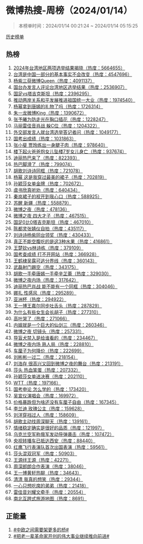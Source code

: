 <h1>
微博热搜-周榜（2024/01/14）
</h1>
<blockquote>
<p>
本榜单时间：2024/01/14 00:21:24 ~ 2024/01/14 05:15:25
</p>
</blockquote>
<p>
<a href="https://github.com/daifee/weibo-hot-search/tree/main/archives/weekly">历史榜单</a>
</p>
<h2>
热榜
</h2>
<ol>

<li>
<a href="https://s.weibo.com/weibo?q=%232024%E5%B9%B4%E5%8F%B0%E6%B9%BE%E5%9C%B0%E5%8C%BA%E4%B8%A4%E9%A1%B9%E9%80%89%E4%B8%BE%E7%BB%93%E6%9E%9C%E6%8F%AD%E6%99%93%23" target="weibo">
2024年台湾地区两项选举结果揭晓（热度：5664655）
</a>
</li>

<li>
<a href="https://s.weibo.com/weibo?q=%23%E5%8F%B0%E6%B9%BE%E6%98%AF%E4%B8%AD%E5%9B%BD%E4%B8%80%E9%83%A8%E5%88%86%E7%9A%84%E5%9F%BA%E6%9C%AC%E4%BA%8B%E5%AE%9E%E4%B8%8D%E4%BC%9A%E6%94%B9%E5%8F%98%23" target="weibo">
台湾是中国一部分的基本事实不会改变（热度：4547696）
</a>
</li>

<li>
<a href="https://s.weibo.com/weibo?q=%23%E6%9D%A8%E7%B4%AB%E4%B8%89%E8%8E%B7%E5%BE%AE%E5%8D%9AQueen%23" target="weibo">
杨紫三获微博Queen（热度：4091137）
</a>
</li>

<li>
<a href="https://s.weibo.com/weibo?q=%23%E5%9B%BD%E5%8F%B0%E5%8A%9E%E5%8F%91%E8%A8%80%E4%BA%BA%E8%AF%84%E8%AE%BA%E5%8F%B0%E6%B9%BE%E5%9C%B0%E5%8C%BA%E9%80%89%E4%B8%BE%E7%BB%93%E6%9E%9C%23" target="weibo">
国台办发言人评论台湾地区选举结果（热度：2536907）
</a>
</li>

<li>
<a href="https://s.weibo.com/weibo?q=%23%E5%9B%BD%E8%B6%B3vs%E5%A1%94%E5%90%89%E5%85%8B%E6%96%AF%E5%9D%A6%23" target="weibo">
国足vs塔吉克斯坦（热度：2396295）
</a>
</li>

<li>
<a href="https://s.weibo.com/weibo?q=%23%E6%8E%A8%E5%8A%A8%E4%B8%A4%E5%B2%B8%E5%85%B3%E7%B3%BB%E5%92%8C%E5%B9%B3%E5%8F%91%E5%B1%95%E6%8E%A8%E8%BF%9B%E7%A5%96%E5%9B%BD%E7%BB%9F%E4%B8%80%E5%A4%A7%E4%B8%9A%23" target="weibo">
推动两岸关系和平发展推进祖国统一大业（热度：1974540）
</a>
</li>

<li>
<a href="https://s.weibo.com/weibo?q=%23%E6%9D%A8%E5%B9%82%E6%8B%BF%E5%88%B0%E5%94%90%E5%AB%A3%E7%9A%84%E7%A4%BC%E7%89%A9%E4%BA%86%E5%90%97%23" target="weibo">
杨幂拿到唐嫣的礼物了吗（热度：1726314）
</a>
</li>

<li>
<a href="https://s.weibo.com/weibo?q=%23%E6%9C%B1%E4%B8%80%E9%BE%99%E5%BE%AE%E5%8D%9AKing%23" target="weibo">
朱一龙微博King（热度：1390672）
</a>
</li>

<li>
<a href="https://s.weibo.com/weibo?q=%23%E5%BC%A0%E4%BA%88%E6%9B%A6%E4%B8%BA%E9%98%B2%E8%B5%B0%E5%85%89%E5%9C%A8%E8%83%B8%E5%8F%A3%E6%8F%92%E8%8A%B1%23" target="weibo">
张予曦为防走光在胸口插花（热度：1228247）
</a>
</li>

<li>
<a href="https://s.weibo.com/weibo?q=%23%E9%A9%AC%E4%B8%BD%E9%9B%B7%E4%BD%B3%E9%9F%B3%E8%82%96%E6%88%98%20%E8%BA%B2C%E4%BD%8D%23" target="weibo">
马丽雷佳音肖战 躲C位（热度：1204322）
</a>
</li>

<li>
<a href="https://s.weibo.com/weibo?q=%23%E5%A4%96%E4%BA%A4%E9%83%A8%E5%8F%91%E8%A8%80%E4%BA%BA%E5%B0%B1%E5%8F%B0%E6%B9%BE%E9%80%89%E4%B8%BE%E7%AD%94%E8%AE%B0%E8%80%85%E9%97%AE%23" target="weibo">
外交部发言人就台湾选举答记者问（热度：1049177）
</a>
</li>

<li>
<a href="https://s.weibo.com/weibo?q=%23%E5%9B%BD%E8%80%83%E5%87%BA%E6%88%90%E7%BB%A9%23" target="weibo">
国考出成绩（热度：1031863）
</a>
</li>

<li>
<a href="https://s.weibo.com/weibo?q=%23%E5%BC%A0%E5%B0%8F%E6%96%90%20%E8%B4%BE%E7%8E%B2%E7%BB%83%E5%87%BA%E4%B8%80%E8%BA%AB%E8%85%B1%E5%AD%90%E8%82%89%23" target="weibo">
张小斐 贾玲练出一身腱子肉（热度：978640）
</a>
</li>

<li>
<a href="https://s.weibo.com/weibo?q=%23%E6%A5%BC%E4%B8%8B%E8%B5%B7%E7%81%AB%E7%88%B8%E7%88%B8%E6%8A%B1%E5%A5%B3%E5%84%BF%E5%9D%A0%E6%A5%BC7%E5%B2%81%E5%A5%B3%E5%84%BF%E8%BA%AB%E4%BA%A1%23" target="weibo">
楼下起火爸爸抱女儿坠楼7岁女儿身亡（热度：937674）
</a>
</li>

<li>
<a href="https://s.weibo.com/weibo?q=%23%E8%BF%AA%E4%B8%BD%E7%83%AD%E5%B7%B4%E6%9D%A5%E4%BA%86%23" target="weibo">
迪丽热巴来了（热度：822393）
</a>
</li>

<li>
<a href="https://s.weibo.com/weibo?q=%23%E7%83%AD%E5%B7%B4%E8%84%9A%E6%BB%91%E4%BA%86%23" target="weibo">
热巴脚滑了（热度：799074）
</a>
</li>

<li>
<a href="https://s.weibo.com/weibo?q=%23%E8%83%A1%E6%AD%8C%E5%88%98%E8%AF%97%E8%AF%97%E5%90%8C%E6%A1%86%23" target="weibo">
胡歌刘诗诗同框（热度：721078）
</a>
</li>

<li>
<a href="https://s.weibo.com/weibo?q=%23%E6%9D%A8%E5%B9%82%20%E8%BF%99%E6%98%AF%E6%88%91%E7%A9%BF%E8%BF%87%E6%9C%80%E7%BE%8E%E7%9A%84%E8%A3%99%E5%AD%90%23" target="weibo">
杨幂 这是我穿过最美的裙子（热度：702819）
</a>
</li>

<li>
<a href="https://s.weibo.com/weibo?q=%23%E5%AD%99%E9%A2%96%E8%8E%8E%E5%A5%B3%E5%8D%95%E9%87%91%E7%89%8C%23" target="weibo">
孙颖莎女单金牌（热度：702672）
</a>
</li>

<li>
<a href="https://s.weibo.com/weibo?q=%23%E8%99%9E%E4%B9%A6%E6%AC%A3%E7%9C%9F%E5%90%AC%E5%8A%9D%23" target="weibo">
虞书欣真听劝（热度：640434）
</a>
</li>

<li>
<a href="https://s.weibo.com/weibo?q=%23%E7%A7%A6%E5%B2%9A%E8%A3%99%E5%AD%90%E7%9A%84%E8%A1%A9%E5%BC%80%E5%88%B0%E6%88%91%E5%BF%83%E5%8F%A3%23" target="weibo">
秦岚裙子的衩开到我心口（热度：588925）
</a>
</li>

<li>
<a href="https://s.weibo.com/weibo?q=%23%E8%8B%8F%E9%86%92%20%E6%96%B0%E7%96%86%23" target="weibo">
苏醒 新疆（热度：558879）
</a>
</li>

<li>
<a href="https://s.weibo.com/weibo?q=%23%E5%BE%AE%E5%8D%9A%E4%B9%8B%E5%A4%9C%23" target="weibo">
微博之夜（热度：478136）
</a>
</li>

<li>
<a href="https://s.weibo.com/weibo?q=%23%E5%BE%AE%E5%8D%9A%E4%B9%8B%E5%A4%9C%20%E5%9B%9B%E5%A4%A7%E6%89%8D%E5%AD%90%23" target="weibo">
微博之夜 四大才子（热度：467515）
</a>
</li>

<li>
<a href="https://s.weibo.com/weibo?q=%23%E5%9B%BD%E8%B6%B30%E6%AF%940%E5%A1%94%E5%90%89%E5%85%8B%E6%96%AF%E5%9D%A6%23" target="weibo">
国足0比0塔吉克斯坦（热度：467010）
</a>
</li>

<li>
<a href="https://s.weibo.com/weibo?q=%23%E9%99%88%E9%83%BD%E7%81%B5%E5%BC%A0%E5%A9%A7%E4%BB%AA%E8%87%AA%E6%8B%8D%23" target="weibo">
陈都灵张婧仪自拍（热度：435117）
</a>
</li>

<li>
<a href="https://s.weibo.com/weibo?q=%23%E5%88%98%E8%AF%97%E8%AF%97%E6%9D%A8%E7%B4%AB%E5%90%8C%E5%8F%B0%E9%A2%86%E5%A5%96%23" target="weibo">
刘诗诗杨紫同台领奖（热度：430433）
</a>
</li>

<li>
<a href="https://s.weibo.com/weibo?q=%23%E7%9C%9F%E6%AD%A3%E4%B8%8D%E8%83%BD%E7%A9%BA%E8%85%B9%E5%90%83%E7%9A%84%E6%98%AF%E8%BF%993%E7%A7%8D%E6%B0%B4%E6%9E%9C%23" target="weibo">
真正不能空腹吃的是这3种水果（热度：416861）
</a>
</li>

<li>
<a href="https://s.weibo.com/weibo?q=%23%E7%8E%8B%E6%A5%9A%E9%92%A6vs%E6%9E%97%E8%AF%97%E6%A0%8B%23" target="weibo">
王楚钦vs林诗栋（热度：379109）
</a>
</li>

<li>
<a href="https://s.weibo.com/weibo?q=%23%E5%9B%BD%E8%80%83%E6%9F%A5%E6%88%90%E7%BB%A9%20%E6%89%93%E4%B8%8D%E5%BC%80%E7%BD%91%E7%AB%99%23" target="weibo">
国考查成绩 打不开网站（热度：366928）
</a>
</li>

<li>
<a href="https://s.weibo.com/weibo?q=%23%E7%8E%8B%E9%B9%A4%E6%A3%A3%E5%90%B4%E9%9C%B2%E5%8F%AF%E9%80%83%E5%88%86%E7%95%8C%E7%BA%BF%23" target="weibo">
王鹤棣吴露可逃分界线（热度：360143）
</a>
</li>

<li>
<a href="https://s.weibo.com/weibo?q=%23%E6%AD%A6%E7%A3%8A%E5%B0%84%E9%97%A8%E8%B8%A2%E7%A9%BA%23" target="weibo">
武磊射门踢空（热度：343175）
</a>
</li>

<li>
<a href="https://s.weibo.com/weibo?q=%23%E8%83%A1%E6%AD%8C%E4%B8%80%E6%89%8B%E7%89%B5%E5%94%90%E5%AB%A3%E4%B8%80%E6%89%8B%E7%89%B5%E8%BE%9B%E8%8A%B7%E8%95%BE%23" target="weibo">
胡歌一手牵唐嫣一手牵辛芷蕾（热度：329030）
</a>
</li>

<li>
<a href="https://s.weibo.com/weibo?q=%23%E5%BE%AE%E5%8D%9A%E4%B9%8B%E5%A4%9C%E5%86%85%E5%9C%BA%23" target="weibo">
微博之夜内场（热度：317642）
</a>
</li>

<li>
<a href="https://s.weibo.com/weibo?q=%23%E8%BF%AA%E4%B8%BD%E7%83%AD%E5%B7%B4%E8%82%96%E6%88%98%20%E8%83%BD%E4%B8%8D%E8%83%BD%E6%9C%89%E4%B8%80%E4%B8%AA%E5%90%8C%E6%A1%86%23" target="weibo">
迪丽热巴肖战 能不能有一个同框（热度：304046）
</a>
</li>

<li>
<a href="https://s.weibo.com/weibo?q=%23%E5%A8%9C%E6%89%8E%20%E6%80%A7%E6%84%9F%E9%A3%8E%23" target="weibo">
娜扎 性感风（热度：295289）
</a>
</li>

<li>
<a href="https://s.weibo.com/weibo?q=%23%E4%BA%9A%E6%B4%B2%E6%9D%AF%23" target="weibo">
亚洲杯（热度：294922）
</a>
</li>

<li>
<a href="https://s.weibo.com/weibo?q=%23%E7%8E%8B%E4%B8%80%E5%8D%9A%E7%8E%8B%E5%98%89%E5%B0%94%E5%90%8C%E6%AD%A5%E5%90%90%E8%88%8C%E5%A4%B4%23" target="weibo">
王一博王嘉尔同步吐舌头（热度：287829）
</a>
</li>

<li>
<a href="https://s.weibo.com/weibo?q=%23%E4%B8%BA%E4%BB%80%E4%B9%88%E6%9C%89%E4%BA%9B%E5%A5%B3%E7%94%9F%E4%BC%9A%E9%95%BF%E8%83%A1%E5%AD%90%23" target="weibo">
为什么有些女生会长胡子（热度：277310）
</a>
</li>

<li>
<a href="https://s.weibo.com/weibo?q=%23%E9%AB%98%E5%8F%B6%E5%93%AD%E4%BA%86%23" target="weibo">
高叶哭了（热度：271066）
</a>
</li>

<li>
<a href="https://s.weibo.com/weibo?q=%23%E5%86%85%E5%A8%B1%E5%B0%B1%E6%98%AF%E4%B8%80%E4%B8%AA%E5%B7%A8%E5%A4%A7%E7%9A%84%E4%BB%99%E5%89%91%E4%B8%89%23" target="weibo">
内娱就是一个巨大的仙剑三（热度：260346）
</a>
</li>

<li>
<a href="https://s.weibo.com/weibo?q=%23%E5%BE%AE%E5%8D%9A%E4%B9%8B%E5%A4%9C%20%E5%88%87%E9%95%9C%E5%A4%B4%23" target="weibo">
微博之夜 切镜头（热度：257331）
</a>
</li>

<li>
<a href="https://s.weibo.com/weibo?q=%23%E5%AF%BC%E7%9B%B2%E7%8A%AC%E7%A6%81%E5%85%A5%E6%98%AF%E7%BB%99%E8%B0%81%E7%9C%8B%E7%9A%84%23" target="weibo">
导盲犬禁入是给谁看的（热度：234467）
</a>
</li>

<li>
<a href="https://s.weibo.com/weibo?q=%23%E5%BE%AE%E5%8D%9A%E4%B9%8B%E5%A4%9C%E5%86%85%E5%9C%BA%20%E7%86%9F%E4%BA%BA%E5%B1%80%23" target="weibo">
微博之夜内场 熟人局（热度：228810）
</a>
</li>

<li>
<a href="https://s.weibo.com/weibo?q=%23%E8%BD%A6%E5%8E%98%E5%AD%90%E4%B8%BA%E4%BD%95%E9%99%8D%E4%BB%B7%23" target="weibo">
车厘子为何降价（热度：222699）
</a>
</li>

<li>
<a href="https://s.weibo.com/weibo?q=%23%E5%88%98%E5%BD%AC%E5%BD%AC%E4%B8%80%E8%BF%87%E4%BA%8C%23" target="weibo">
刘彬彬一过二（热度：218154）
</a>
</li>

<li>
<a href="https://s.weibo.com/weibo?q=%23%E5%88%98%E6%B5%A9%E5%AD%98%20%E5%BE%88%E9%AB%98%E5%85%B4%E5%8F%88%E5%9B%9E%E5%88%B0%E5%BE%AE%E5%8D%9A%E4%B9%8B%E5%A4%9C%E7%9A%84%E8%88%9E%E5%8F%B0%23" target="weibo">
刘浩存 很高兴又回到微博之夜的舞台（热度：213191）
</a>
</li>

<li>
<a href="https://s.weibo.com/weibo?q=%23%E8%8E%8E%E5%A4%B4%20%E7%83%AD%E8%A1%80%E7%AC%A8%E8%9B%8B%23" target="weibo">
莎头 热血笨蛋（热度：207332）
</a>
</li>

<li>
<a href="https://s.weibo.com/weibo?q=%23%E5%AD%99%E9%A2%96%E8%8E%8E%E5%A5%B3%E5%8D%95%E8%BF%9B%E5%86%B3%E8%B5%9B%23" target="weibo">
孙颖莎女单进决赛（热度：202110）
</a>
</li>

<li>
<a href="https://s.weibo.com/weibo?q=%23WTT%23" target="weibo">
WTT（热度：197166）
</a>
</li>

<li>
<a href="https://s.weibo.com/weibo?q=%23%E5%9B%BD%E8%80%83%E7%94%B3%E8%AE%BA%20%E6%80%8E%E4%B9%88%E5%AD%A6%E7%9A%84%23" target="weibo">
国考申论 怎么学的（热度：173420）
</a>
</li>

<li>
<a href="https://s.weibo.com/weibo?q=%23%E5%90%B4%E5%AE%A3%E4%BB%AA%E6%BC%94%E5%94%B1%E4%BC%9A%23" target="weibo">
吴宣仪演唱会（热度：169972）
</a>
</li>

<li>
<a href="https://s.weibo.com/weibo?q=%23%E4%BB%B7%E6%A0%BC%E6%9A%B4%E8%B7%8C%E4%BD%86%E4%B8%BA%E5%95%A5%E8%BF%98%E6%B2%A1%E6%9C%89%E8%BD%A6%E5%8E%98%E5%AD%90%E8%87%AA%E7%94%B1%23" target="weibo">
价格暴跌但为啥还没有车厘子自由（热度：167345）
</a>
</li>

<li>
<a href="https://s.weibo.com/weibo?q=%23%E6%9D%8E%E5%85%B0%E8%BF%AA%20%E7%8E%AB%E7%91%B0%E5%85%AC%E4%B8%BB%23" target="weibo">
李兰迪 玫瑰公主（热度：159628）
</a>
</li>

<li>
<a href="https://s.weibo.com/weibo?q=%23%E5%88%98%E6%B4%8B%E7%A9%BF%E8%A3%86%E8%BF%87%E4%BA%BA%23" target="weibo">
刘洋穿裆过人（热度：158609）
</a>
</li>

<li>
<a href="https://s.weibo.com/weibo?q=%23%E8%83%A1%E6%AD%8C%E4%B8%BB%E5%8A%A8%E6%89%BE%E5%91%A8%E6%B7%B1%E8%81%8A%E5%A4%A9%23" target="weibo">
胡歌主动找周深聊天（热度：139161）
</a>
</li>

<li>
<a href="https://s.weibo.com/weibo?q=%23%E6%83%85%E7%BB%AA%E7%A8%B3%E5%AE%9A%E7%A1%AE%E5%AE%9E%E6%98%AF%E5%BE%88%E5%A5%BD%E7%9A%84%E5%93%81%E8%B4%A8%23" target="weibo">
情绪稳定确实是很好的品质（热度：121997）
</a>
</li>

<li>
<a href="https://s.weibo.com/weibo?q=%23%E4%B9%8C%E5%85%8B%E5%85%B0%E7%A9%BA%E5%86%9B%E7%A7%B0%E4%BF%84%E5%86%9B%E5%8F%91%E5%8A%A8%E5%AF%BC%E5%BC%B9%E8%A2%AD%E5%87%BB%23" target="weibo">
乌克兰空军称俄军发动导弹袭击（热度：107472）
</a>
</li>

<li>
<a href="https://s.weibo.com/weibo?q=%23%E5%A4%AE%E8%A7%86%E8%BD%AC%E6%92%AD%E8%BD%A6%E5%B7%B2%E6%8A%B5%E8%BE%BE%E8%A5%BF%E5%AE%89%23" target="weibo">
央视转播车已抵达西安（热度：88440）
</a>
</li>

<li>
<a href="https://s.weibo.com/weibo?q=%23%E7%BA%A2%E9%B9%B0%E9%A3%9E%E8%A1%8C%E8%A1%A8%E6%BC%94%E9%98%9F%E9%A6%96%E6%AC%A1%E5%87%BA%E5%9B%BD%E8%A1%A8%E6%BC%94%23" target="weibo">
红鹰飞行表演队首次出国表演（热度：59561）
</a>
</li>

<li>
<a href="https://s.weibo.com/weibo?q=%23%E8%8E%8E%E5%A4%B4%E6%B7%B7%E5%8F%8C%E5%86%A0%E5%86%9B%23" target="weibo">
莎头混双冠军（热度：50903）
</a>
</li>

<li>
<a href="https://s.weibo.com/weibo?q=%23%E7%8E%8B%E6%BA%90%E7%BB%8A%E7%8E%8B%E6%BA%90%23" target="weibo">
王源绊王源（热度：42271）
</a>
</li>

<li>
<a href="https://s.weibo.com/weibo?q=%23%E5%91%A8%E6%B7%B1%E9%83%8E%E6%9C%97%E5%90%88%E4%BD%9C%E8%A1%A8%E6%BC%94%23" target="weibo">
周深郎朗合作表演（热度：38046）
</a>
</li>

<li>
<a href="https://s.weibo.com/weibo?q=%23%E7%8E%8B%E4%B8%80%E5%8D%9A%E9%BB%84%E8%BD%A9%E7%83%AD%E8%81%8A%23" target="weibo">
王一博黄轩热聊（热度：34643）
</a>
</li>

<li>
<a href="https://s.weibo.com/weibo?q=%23%E6%B8%85%E6%B8%85%20%E6%88%91%E7%9C%9F%E7%9A%84%E6%83%B3%E7%AC%91%23" target="weibo">
清清 我真的想笑（热度：29344）
</a>
</li>

<li>
<a href="https://s.weibo.com/weibo?q=%23%E4%B8%80%E5%BF%83%E5%8F%AA%E6%83%B3%E5%90%83%E5%B8%AD%E7%9A%84%E5%BC%9F%E5%BC%9F%23" target="weibo">
一心只想吃席的弟弟（热度：21418）
</a>
</li>

<li>
<a href="https://s.weibo.com/weibo?q=%23%E9%9B%B7%E4%BD%B3%E9%9F%B3%E5%88%98%E8%80%80%E6%96%87%E7%89%B5%E6%89%8B%23" target="weibo">
雷佳音刘耀文牵手（热度：20554）
</a>
</li>

<li>
<a href="https://s.weibo.com/weibo?q=%23%E5%8D%97%E5%8C%97%E4%BA%92%E8%B7%A8%E5%BC%8F%E6%97%85%E6%B8%B8%E5%9C%B0%E5%9B%BE%23" target="weibo">
南北互跨式旅游地图（热度：8691）
</a>
</li>

</ol>
<h2>
正能量
</h2>
<ol>

<li>
<a href="https://s.weibo.com/weibo?q=%23%23%E4%B8%AD%E6%AC%A7%E4%B9%8B%E9%97%B4%E9%9C%80%E8%A6%81%E6%9E%B6%E6%9B%B4%E5%A4%9A%E7%9A%84%E6%A1%A5%23%23" target="weibo">
#中欧之间需要架更多的桥#
</a>
</li>

<li>
<a href="https://s.weibo.com/weibo?q=%23%23%E6%8A%8A%E8%80%81%E4%B8%80%E8%BE%88%E9%9D%A9%E5%91%BD%E5%AE%B6%E5%BC%80%E5%88%9B%E7%9A%84%E4%BC%9F%E5%A4%A7%E4%BA%8B%E4%B8%9A%E7%BB%A7%E7%BB%AD%E6%8E%A8%E5%90%91%E5%89%8D%E8%BF%9B%23%23" target="weibo">
#把老一辈革命家开创的伟大事业继续推向前进#
</a>
</li>

</ol>